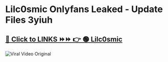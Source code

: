 
 # Lilc0smic Onlyfans Leaked - Update Files 3yiuh

## <h2><a href="https://clipsfans.com/Lilc0smic&ref=git">🔗 Click to LINKS ⏩⏩ 👉 🟢 Lilc0smic </a></h2>

<a href="https://clipsfans.com/Lilc0smic&ref=git" rel="nofollow" data-target="animated-image.originalLink"><img src="https://i.ibb.co.com/xMMVF88/686577567.gif" alt="Viral Video Original" style="max-width: 100%; display: inline-block;" data-target="animated-image.originalImage"></a>

